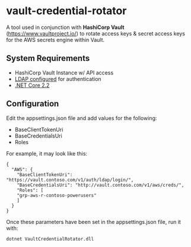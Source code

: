 # vault-credential-rotator
A tool used in conjunction with **HashiCorp Vault** (https://www.vaultproject.io/) to rotate access keys & secret access keys 
for the AWS secrets engine within Vault.

## System Requirements

 - HashiCorp Vault Instance w/ API access
 - [LDAP configured](https://www.vaultproject.io/docs/auth/ldap.html) for authentication
 - [.NET Core 2.2](https://dotnet.microsoft.com/download/dotnet-core/2.2)

## Configuration
Edit the appsettings.json file and add values for the following:

 - BaseClientTokenUri
 - BaseCredentialsUri
 - Roles

For example, it may look like this:

    {
      "AWS": {
        "BaseClientTokenUri": "https://vault.contoso.com/v1/auth/ldap/login/",
        "BaseCredentialsUri": "http://vault.contoso.com/v1/aws/creds/",
        "Roles": [
        "grp-aws-r-contoso-powerusers"
        ]
      }
    }

Once these parameters have been set in the appsettings.json file, run it with:

    dotnet VaultCredentialRotator.dll
